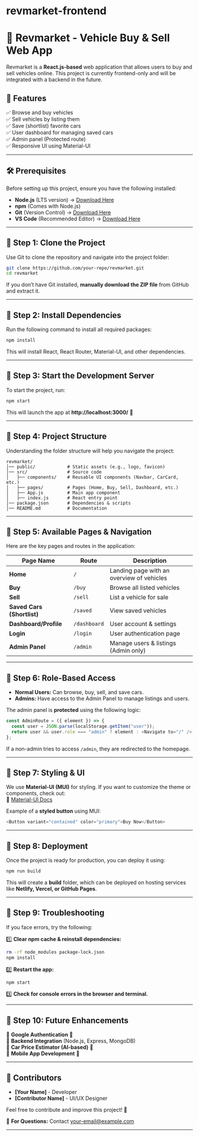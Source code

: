 # revmarket-frontend

# 🚗 Revmarket - Vehicle Buy & Sell Web App  

Revmarket is a **React.js-based** web application that allows users to buy and sell vehicles online. This project is currently frontend-only and will be integrated with a backend in the future.  

## **📌 Features**  
✅ Browse and buy vehicles  
✅ Sell vehicles by listing them  
✅ Save (shortlist) favorite cars  
✅ User dashboard for managing saved cars  
✅ Admin panel (Protected route)  
✅ Responsive UI using Material-UI  

---

## **🛠 Prerequisites**  
Before setting up this project, ensure you have the following installed:  

- **Node.js** (LTS version) → [Download Here](https://nodejs.org/)  
- **npm** (Comes with Node.js)  
- **Git** (Version Control) → [Download Here](https://git-scm.com/)  
- **VS Code** (Recommended Editor) → [Download Here](https://code.visualstudio.com/)  

---

## **📌 Step 1: Clone the Project**  
Use Git to clone the repository and navigate into the project folder:  
```sh
git clone https://github.com/your-repo/revmarket.git
cd revmarket
```
If you don’t have Git installed, **manually download the ZIP file** from GitHub and extract it.

---

## **📌 Step 2: Install Dependencies**  
Run the following command to install all required packages:  
```sh
npm install
```
This will install React, React Router, Material-UI, and other dependencies.

---

## **📌 Step 3: Start the Development Server**  
To start the project, run:  
```sh
npm start
```
This will launch the app at **http://localhost:3000/** 🚀  

---

## **📌 Step 4: Project Structure**  
Understanding the folder structure will help you navigate the project:  
```
revmarket/
│── public/            # Static assets (e.g., logo, favicon)
│── src/               # Source code  
│   ├── components/    # Reusable UI components (Navbar, CarCard, etc.)
│   ├── pages/         # Pages (Home, Buy, Sell, Dashboard, etc.)
│   ├── App.js         # Main app component  
│   ├── index.js       # React entry point  
│── package.json       # Dependencies & scripts  
│── README.md          # Documentation  
```

---

## **📌 Step 5: Available Pages & Navigation**  
Here are the key pages and routes in the application:

| Page Name   | Route            | Description |
|-------------|-----------------|-------------|
| **Home** | `/` | Landing page with an overview of vehicles |
| **Buy** | `/buy` | Browse all listed vehicles |
| **Sell** | `/sell` | List a vehicle for sale |
| **Saved Cars (Shortlist)** | `/saved` | View saved vehicles |
| **Dashboard/Profile** | `/dashboard` | User account & settings |
| **Login** | `/login` | User authentication page |
| **Admin Panel** | `/admin` | Manage users & listings (Admin only) |

---

## **📌 Step 6: Role-Based Access**  
- **Normal Users:** Can browse, buy, sell, and save cars.  
- **Admins:** Have access to the Admin Panel to manage listings and users.  

The admin panel is **protected** using the following logic:  
```js
const AdminRoute = ({ element }) => {
  const user = JSON.parse(localStorage.getItem("user"));
  return user && user.role === "admin" ? element : <Navigate to="/" />;
};
```
If a non-admin tries to access `/admin`, they are redirected to the homepage.

---

## **📌 Step 7: Styling & UI**  
We use **Material-UI (MUI)** for styling. If you want to customize the theme or components, check out:  
🔹 [Material-UI Docs](https://mui.com/)  

Example of a **styled button** using MUI:  
```js
<Button variant="contained" color="primary">Buy Now</Button>
```

---

## **📌 Step 8: Deployment**  
Once the project is ready for production, you can deploy it using:  
```sh
npm run build
```
This will create a **build** folder, which can be deployed on hosting services like **Netlify, Vercel, or GitHub Pages**.

---

## **📌 Step 9: Troubleshooting**  
If you face errors, try the following:  

1️⃣ **Clear npm cache & reinstall dependencies:**  
```sh
rm -rf node_modules package-lock.json
npm install
```

2️⃣ **Restart the app:**  
```sh
npm start
```

3️⃣ **Check for console errors in the browser and terminal.**  

---

## **📌 Step 10: Future Enhancements**  
🔹 **Google Authentication** 🔐  
🔹 **Backend Integration** (Node.js, Express, MongoDB)  
🔹 **Car Price Estimator (AI-based)** 🚗  
🔹 **Mobile App Development** 📱  

---

## **📌 Contributors**  
- **[Your Name]** - Developer  
- **[Contributor Name]** - UI/UX Designer  

Feel free to contribute and improve this project! 🚀  

📩 **For Questions:** Contact [your-email@example.com](mailto:your-email@example.com)  
 

---



